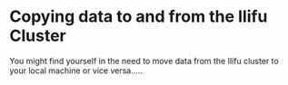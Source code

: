 # Copying data to and from the Ilifu Cluster

You might find yourself in the need to move data from the Ilifu cluster to your local machine or vice versa.....



